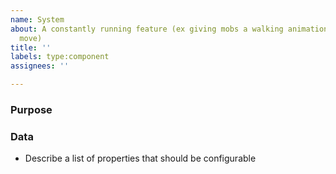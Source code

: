```yaml
---
name: System
about: A constantly running feature (ex giving mobs a walking animation when they
  move)
title: ''
labels: type:component
assignees: ''

---
```


### Purpose

### Data
- Describe a list of properties that should be configurable
